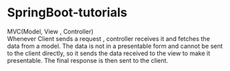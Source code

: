 # SpringBoot-tutorials

MVC(Model, View , Controller)<br>
Whenever Client sends a request , controller receives it and fetches the data from a model. The data is not in a presentable form and cannot be sent to the client directly, so it sends the data received to the view to make it presentable. The final response is then sent to the client.
